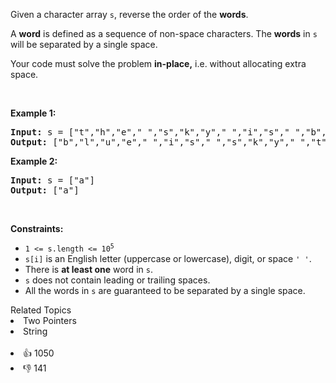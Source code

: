 <p>Given a character array <code>s</code>, reverse the order of the <strong>words</strong>.</p>

<p>A <strong>word</strong> is defined as a sequence of non-space characters. The <strong>words</strong> in <code>s</code> will be separated by a single space.</p>

<p>Your code must solve the problem&nbsp;<strong>in-place,</strong> i.e. without allocating extra space.</p>

<p>&nbsp;</p> 
<p><strong class="example">Example 1:</strong></p> 
<pre><strong>Input:</strong> s = ["t","h","e"," ","s","k","y"," ","i","s"," ","b","l","u","e"]
<strong>Output:</strong> ["b","l","u","e"," ","i","s"," ","s","k","y"," ","t","h","e"]
</pre>
<p><strong class="example">Example 2:</strong></p> 
<pre><strong>Input:</strong> s = ["a"]
<strong>Output:</strong> ["a"]
</pre> 
<p>&nbsp;</p> 
<p><strong>Constraints:</strong></p>

<ul> 
 <li><code>1 &lt;= s.length &lt;= 10<sup>5</sup></code></li> 
 <li><code>s[i]</code> is an English letter (uppercase or lowercase), digit, or space <code>' '</code>.</li> 
 <li>There is <strong>at least one</strong> word in <code>s</code>.</li> 
 <li><code>s</code> does not contain leading or trailing spaces.</li> 
 <li>All the words in <code>s</code> are guaranteed to be separated by a single space.</li> 
</ul>

<div><div>Related Topics</div><div><li>Two Pointers</li><li>String</li></div></div><br><div><li>👍 1050</li><li>👎 141</li></div>
